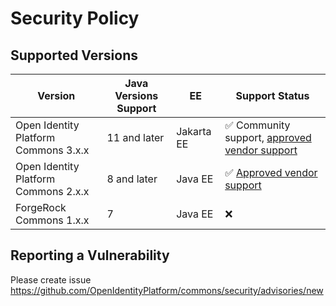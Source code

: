 # Security Policy

## Supported Versions

| Version                              | Java Versions Support | EE          | Support Status                                                                                                                             |
|--------------------------------------|-----------------------|-------------|--------------------------------------------------------------------------------------------------------------------------------------------|
| Open Identity Platform Commons 3.x.x | 11 and later          | Jakarta EE  | :white_check_mark: Community support, [approved vendor support](https://github.com/OpenIdentityPlatform/.github/wiki/Approved-Vendor-List) |
| Open Identity Platform Commons 2.x.x | 8 and later           | Java EE     | :white_check_mark: [Approved vendor support](https://github.com/OpenIdentityPlatform/.github/wiki/Approved-Vendor-List)                    |
| ForgeRock Commons 1.x.x              | 7                     | Java EE     | :x:                                                                                                                                        |

## Reporting a Vulnerability

Please create issue  https://github.com/OpenIdentityPlatform/commons/security/advisories/new
